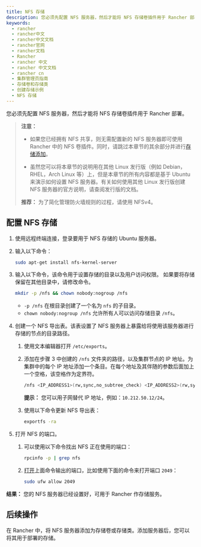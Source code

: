 ```yaml
---
title: NFS 存储
description: 您必须先配置 NFS 服务器，然后才能将 NFS 存储卷插件用于 Rancher 部署。如果您已经拥有 NFS 共享，则无需配置新的 NFS 服务器即可使用 Rancher 中的 NFS 卷插件。同时，请跳过本章节的其余部分并进行存储添加。虽然您可以将本章节的说明用在其他 Linux 发行版（例如 Debian，RHEL，Arch Linux 等）上，但是本章节的所有内容都是基于 Ubuntu 来演示如何设置 NFS 服务器。有关如何使用其他 Linux 发行版创建 NFS 服务器的官方说明，请查阅发行版的文档。
keywords:
  - rancher
  - rancher中文
  - rancher中文文档
  - rancher官网
  - rancher文档
  - Rancher
  - rancher 中文
  - rancher 中文文档
  - rancher cn
  - 集群管理员指南
  - 存储卷和存储类
  - 创建存储示例
  - NFS 存储
---
```


您必须先配置 NFS 服务器，然后才能将 NFS 存储卷插件用于 Rancher 部署。

> **注意：**
>
> - 如果您已经拥有 NFS 共享，则无需配置新的 NFS 服务器即可使用 Rancher 中的 NFS 卷插件。同时，请跳过本章节的其余部分并进行[存储添加](/docs/rancher2.5/cluster-admin/volumes-and-storage/_index)。
>
> - 虽然您可以将本章节的说明用在其他 Linux 发行版（例如 Debian，RHEL，Arch Linux 等）上，但是本章节的所有内容都是基于 Ubuntu 来演示如何设置 NFS 服务器。有关如何使用其他 Linux 发行版创建 NFS 服务器的官方说明，请查阅发行版的文档。
>
> **推荐：** 为了简化管理防火墙规则的过程，请使用 NFSv4。

## 配置 NFS 存储

1. 使用远程终端连接，登录要用于 NFS 存储的 Ubuntu 服务器。

1. 输入以下命令：

   ```bash
   sudo apt-get install nfs-kernel-server
   ```

1. 输入以下命令，该命令用于设置存储的目录以及用户访问权限。 如果要将存储保留在其他目录中，请修改命令。

   ```bash
   mkdir -p /nfs && chown nobody:nogroup /nfs
   ```

   - `-p /nfs` 在根目录创建了一个名为 `nfs` 的子目录。
   - `chown nobody:nogroup /nfs` 允许所有人可以访问存储目录 `/nfs`。

1. 创建一个 NFS 导出表。该表设置了 NFS 服务器上暴露给将使用该服务器进行存储的节点的目录路径。

   1. 使用文本编辑器打开 `/etc/exports`。
   1. 添加在步骤 3 中创建的 `/nfs` 文件夹的路径，以及集群节点的 IP 地址。为集群中的每个 IP 地址添加一个条目。在每个地址及其伴随的参数后面加上一个空格，该空格作为定界符。

      ```bash
      /nfs <IP_ADDRESS1>(rw,sync,no_subtree_check) <IP_ADDRESS2>(rw,sync,no_subtree_check) <IP_ADDRESS3>(rw,sync,no_subtree_check)
      ```

      **提示：** 您可以用子网替代 IP 地址，例如：`10.212.50.12/24`。

   1. 使用以下命令更新 NFS 导出表：

      ```bash
      exportfs -ra
      ```

1. 打开 NFS 的端口。

   1. 可以使用以下命令找出 NFS 正在使用的端口：

      ```bash
      rpcinfo -p | grep nfs
      ```

   2. [打开](https://help.ubuntu.com/lts/serverguide/firewall.html.en)上面命令输出的端口，比如使用下面的命令来打开端口 `2049`：

      ```bash
      sudo ufw allow 2049
      ```

**结果：** 您的 NFS 服务器已经设置好，可用于 Rancher 作存储服务。

## 后续操作

在 Rancher 中，将 NFS 服务器添加为存储卷或存储类。添加服务器后，您可以将其用于部署的存储。
